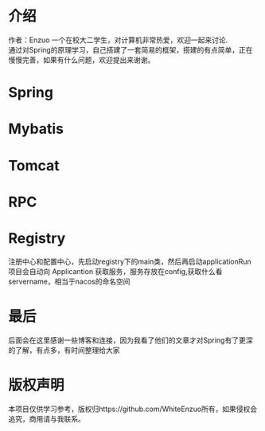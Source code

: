 # 介绍

作者：Enzuo 一个在校大二学生，对计算机非常热爱，欢迎一起来讨论.\
通过对Spring的原理学习，自己搭建了一套简易的框架，搭建的有点简单，正在慢慢完善，如果有什么问题，欢迎提出来谢谢。

# Spring

# Mybatis

# Tomcat

# RPC

# Registry

注册中心和配置中心，先启动registry下的main类，然后再启动applicationRun 项目会自动向 Applicantion 获取服务，服务存放在config,获取什么看servername，相当于nacos的命名空间

# 最后

后面会在这里感谢一些博客和连接，因为我看了他们的文章才对Spring有了更深的了解，有点多，有时间整理给大家

# 版权声明
本项目仅供学习参考，版权归https://github.com/WhiteEnzuo所有，如果侵权会追究，商用请与我联系。